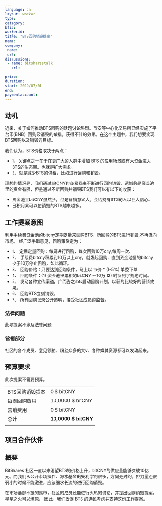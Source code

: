 ```yaml
---
language: cn
layout: worker
type: 
category: 
bfid: 
workerid: 
title: "BTS回购销毁提案"
name: 
company:
 name: 
 url: 
discussions:
 - name: bitsharestalk
   url: 

price: 
duration: 
start: 2019/07/01
end: 
paymentaccount: 
---
```


## 动机

近来，关于如何推动BTS回购的话题讨论热烈。币安等中心化交易所已经实施了平台币(BNB）回购及销毁的举措，获得不错的效果。在这个主题中，我们想要实现BTS回购以及销毁的目标。

我们认为，BTS价格取决于两点：
- 1、关键点之一在于在更广大的人群中增加 BTS 的应用场景或有大资金进入BTS的生态圈。也就是扩大需求。
- 2、就是减少BTS的供给，比如进行回购和销毁。

理想的情况是，我们通过bitCNY的交易费来不断进行回购销毁，遗憾的是资金池里的资金有限，但是通过不断回购并销毁BTS我们可以有以下的收获：
- 资金池里bitCNY虽然少，但是营销意义大。会给持有BTS的人以巨大信心。
- 日积月累可以使销毁的BTS越来越多。

## 工作提案意图

利用手续费资金池的bitcny定期定量来回购BTS，所回购的BTS进行销毁,不再流向市场。
经广泛争取意见，回购策略定为：
- 1、 定期定量回购：每周进行回购，每次回购10万cny,每周一次.
- 2、 手续费bitcny积累到10万以上cny，就发起回购，直到资金池里的bitcny少于10万停止回购，如此循环。
- 3、 回购价格：只要达到回购条件，马上以 市价 * (1-5%) 单委下单.
- 4、 回购条件：(1) 资金池里累积的bitCNY>=10万 (2) 时间到了规定时间。
- 5、 发动各种宣传渠道，广而告之:bts启动回购计划。以获的比较好的营销效果。
- 6、 回购BTS立刻销毁。
- 7、 所有回购记录公开透明，接受社区成员的监督。

### 法律问题

此项提案不涉及法律问题

### 营销部分

社区的各个成员、意见领袖、粉丝众多的大v、各种媒体资源都可以发动起来。

## 预算要求

此次提案不需要预算。

|  |  |
|--|--|
| BTS回购销毁提案 | 0 $ bitCNY |
| 每周回购费用 | 10,0000 $ bitCNY |
| 营销费用 | 0 $ bitCNY |
| 总计 | **10,0000 $ bitCNY**|
|  |  |


## 项目合作伙伴



## 概要

BitShares 社区一直以来渴望BTS的价格上升，bitCNY的供应量能够突破10亿元。而我们从公开市场操作、源水基金的失利学到很多，方向是对的，但力量还很弱小的时候不能激进，应该细水长流的进行回购销毁。

在市场萎靡不振的熊市，社区的成员还能进行火热的讨论，并提出回购销毁提案。星星之火可以燎原。
因此，我们敦促 BTS 的选民考虑并支持这份工作提案。

